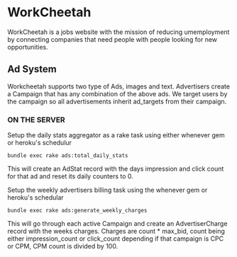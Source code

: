 # WorkCheetah
WorkCheetah is a jobs website with the mission of reducing umemployment by connecting companies that need people with people looking for new opportunities.


## Ad System

Workcheetah supports two type of Ads, images and text.
Advertisers create a Campaign that has any combination of the above ads. We target users by the campaign so all advertisements inherit
ad_targets from their campaign.

### ON THE SERVER

Setup the daily stats aggregator as a rake task using either whenever gem or heroku's schedulur

    bundle exec rake ads:total_daily_stats

This will create an AdStat record with the days impression and click count for that ad and reset its daily counters to 0.

Setup the weekly advertisers billing task using the whenever gem or heroku's schedular

    bundle exec rake ads:generate_weekly_charges

This will go through each active Campaign and create an AdvertiserCharge record with the weeks charges. Charges are count * max_bid, count being either impression_count or click_count depending if that campaign is CPC or CPM, CPM count is divided by 100.